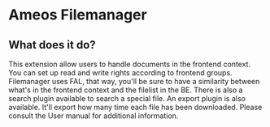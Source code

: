 # Ameos Filemanager

## What does it do?

This extension allow users to handle documents in the frontend context. You can set up read and write rights according to frontend groups. Filemanager uses FAL, that way, you'll be sure to have a similarity between what's in the frontend context and the filelist in the BE. There is also a search plugin available to search a special file. An export plugin is also available. It'll export how many time each file has been downloaded. Please consult the User manual for additional information.
